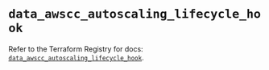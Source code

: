 # `data_awscc_autoscaling_lifecycle_hook`

Refer to the Terraform Registry for docs: [`data_awscc_autoscaling_lifecycle_hook`](https://registry.terraform.io/providers/hashicorp/awscc/0.70.0/docs/data-sources/autoscaling_lifecycle_hook).
